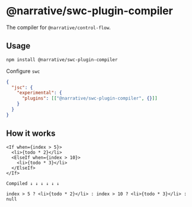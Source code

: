 # @narrative/swc-plugin-compiler

The compiler for `@narrative/control-flow`.

## Usage

```bash
npm install @narrative/swc-plugin-compiler
```

Configure `swc`

```json
{
  "jsc": {
    "experimental": {
      "plugins": [["@narrative/swc-plugin-compiler", {}]]
    }
  }
}
```

## How it works

```tsx
<If when={index > 5}>
  <li>{todo * 2}</li>
  <ElseIf when={index > 10}>
    <li>{todo * 3}</li>
  </ElseIf>
</If>

Compiled ↓ ↓ ↓ ↓ ↓ ↓

index > 5 ? <li>{todo * 2}</li> : index > 10 ? <li>{todo * 3}</li> : null
```
